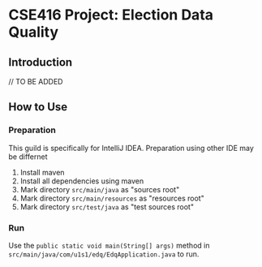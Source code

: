 # CSE416 Project: Election Data Quality

## Introduction
// TO BE ADDED

## How to Use

### Preparation
This guild is specifically for IntelliJ IDEA. Preparation using other IDE may be differnet
1. Install maven
2. Install all dependencies using maven
3. Mark directory `src/main/java` as "sources root"
4. Mark directory `src/main/resources` as "resources root"
5. Mark directory `src/test/java` as "test sources root"
### Run
Use the ```public static void main(String[] args)``` method in `src/main/java/com/u1s1/edq/EdqApplication.java` to run.

